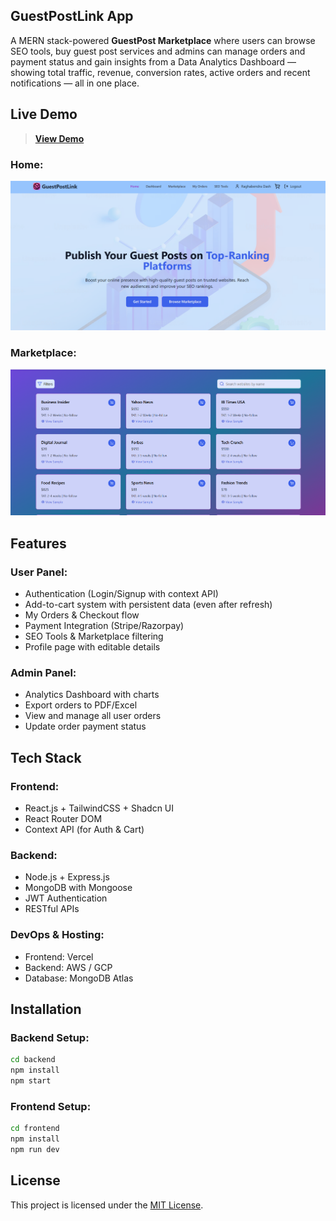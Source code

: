 <h2>GuestPostLink App</h2>

A MERN stack-powered **GuestPost Marketplace** where users can browse SEO tools, buy guest post services and admins can manage orders and payment status and gain insights from a Data Analytics Dashboard — showing total traffic, revenue, conversion rates, active orders and recent notifications — all in one place.


## Live Demo

>  [**View Demo**](https://guest-post-frontend.vercel.app)


<h3>Home:</h3>

![Home](https://github.com/raghabendra-dash/GuestPostLink-Clone/blob/83cf1fb4fe920a970038d027ed12a2f6eb9b5c53/ScreenShot.png)

<h3>Marketplace:</h3>

![Marketplace](https://github.com/raghabendra-dash/GuestPostLink-Clone/blob/62a246b4735e9f88642eb35237217897c6f12339/ScreenShot-2.png) 

## Features

### User Panel:
-  Authentication (Login/Signup with context API)
-  Add-to-cart system with persistent data (even after refresh)
-  My Orders & Checkout flow
-  Payment Integration (Stripe/Razorpay)
-  SEO Tools & Marketplace filtering
-  Profile page with editable details

### Admin Panel:
-  Analytics Dashboard with charts
-  Export orders to PDF/Excel
-  View and manage all user orders
-  Update order payment status


## Tech Stack

### Frontend:
- React.js + TailwindCSS + Shadcn UI
- React Router DOM
- Context API (for Auth & Cart)

### Backend:
- Node.js + Express.js
- MongoDB with Mongoose
- JWT Authentication
- RESTful APIs

### DevOps & Hosting:
- Frontend: Vercel
- Backend: AWS / GCP 
- Database: MongoDB Atlas
  

## Installation

### Backend Setup:
```bash
cd backend
npm install
npm start
```
### Frontend Setup:
```bash
cd frontend
npm install
npm run dev
```

## License
This project is licensed under the [MIT License](./LICENSE).

